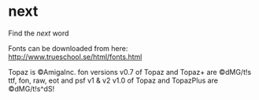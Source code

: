 next
====

Find the *next* word



Fonts can be downloaded from here:
  http://www.trueschool.se/html/fonts.html
  
Topaz is ©AmigaInc.
fon versions v0.7 of Topaz and Topaz+ are ©dMG/t!s
ttf, fon, raw, eot and psf v1 & v2 v1.0 of Topaz and TopazPlus are ©dMG/t!s^dS!
